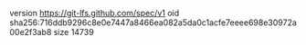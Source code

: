 version https://git-lfs.github.com/spec/v1
oid sha256:716ddb9296c8e0e7447a8466ea082a5da0c1acfe7eeee698e30972a00e2f3ab8
size 14739
